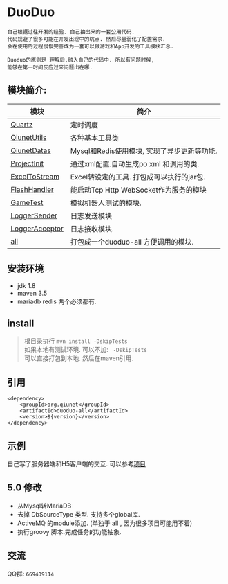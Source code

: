# DuoDuo
    自己根据过往开发的经验. 自己抽出来的一套公用代码.
    代码规避了很多可能在开发出现中的坑点. 然后尽量弱化了配置需求. 
    会在使用的过程慢慢完善成为一套可以做游戏和App开发的工具模块汇总.
    
    Duoduo的原则是 理解后,融入自己的代码中. 所以有问题时候,
    能够在第一时间反应过来问题出在哪.
    

## 模块简介:
| 	模块			|	简介					|
|----------		|----------	|
|[Quartz](Quartz/README.md) 			|	 定时调度	|
|[QiunetUtils](QiunetUtils/README.md)		|	 各种基本工具类|
|[QiunetDatas](QiunetDatas/README.md) 		|	 Mysql和Redis使用模块, 实现了异步更新等功能.|
|[ProjectInit](ProjectInit/README.md) 		| 通过xml配置.自动生成po xml 和调用的类.|
|[ExcelToStream](ExcelToStream/README.md)	| Excel转设定的工具. 打包成可以执行的jar包.|
|[FlashHandler](FlashHandler/README.md) 		| 能启动Tcp Http WebSocket作为服务的模块|
|[GameTest](GameTest/README.md)  		|	 模拟机器人测试的模块.|
|[LoggerSender](LoggerSender/README.md)  	|	 日志发送模块|
|[LoggerAcceptor](LoggerAcceptor/README.md)  	|  日志接收模块.| 
|[all](all/README.md)  				|	 打包成一个duoduo-all 方便调用的模块.|
 
## 安装环境
* jdk 1.8
* maven 3.5
* mariadb redis 两个必须都有.

 
## install
> 根目录执行 `mvn install -DskipTests` <br />
> 如果本地有测试环境. 可以不加: ` -DskipTests` <br />
可以直接打包到本地. 然后在maven引用.

## 引用
	<dependency>
		<groupId>org.qiunet</groupId>
		<artifactId>duoduo-all</artifactId>
		<version>${version}</version>
	</dependency>

## 示例
自己写了服务器端和H5客户端的交互. 可以参考[项目](https://github.com/qiunet/CocosCreatorAndServer)

## 5.0 修改
* 从Mysql转MariaDB
* 去掉 DbSourceType 类型. 支持多个global库.
* ActiveMQ 的module添加. (单独于 all , 因为很多项目可能用不着)
* 执行groovy 脚本.完成任务的功能抽象.


## 交流
QQ群: `669409114`
